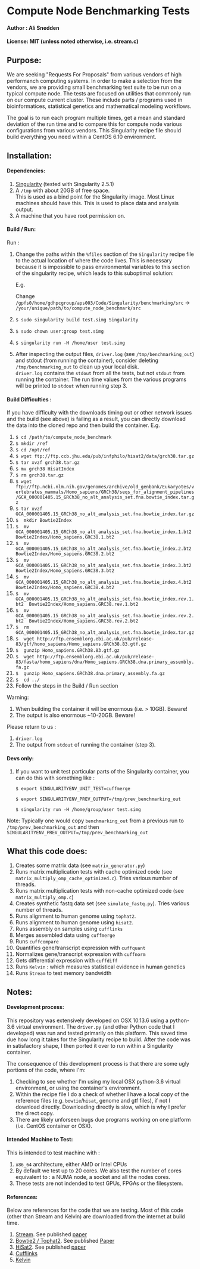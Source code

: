 # Compute Node Benchmarking Tests
#### Author : Ali Snedden
#### License: MIT (unless noted otherwise, i.e. stream.c)
## Purpose:
We are seeking "Requests For Proposals" from various vendors of high performanch computing systems.
In order to make a selection from the vendors, we are providing small benchmarking test suite to be run on a typical compute node.
The tests are focused on utilities that commonly run on our compute current cluster. 
These include parts / programs used in bioinformatices, statistical genetics and mathematical modeling workflows.

The goal is to run each program multiple times, get a mean and standard deviation of the run time and to compare this for compute node various configurations from various vendors.
This Singularity recipe file should build everything you need within a CentOS 6.10 environment. 


## Installation:
#### Dependencies:
1. [Singularity](https://www.sylabs.io/guides/2.5/user-guide/index.html) (tested with Singularity 2.5.1)
2. A `/tmp` with about 20GB of free space.  
   This is used as a bind point for the Singularity image. 
   Most Linux machines should have this. This is used to place data and analysis output. 
3. A machine that you have root permission on. 

#### Build / Run:
Run : 
1.  Change the paths within the `%files` section of the `Singularity` recipe file to 
    the actual location of where the code lives.
    This is necessary because it is impossible to pass environmental variables to this section of the singularity recipe, which leads to this suboptimal solution:
    
    E.g.
    
    Change `/gpfs0/home/gdhpcgroup/aps003/Code/Singularity/benchmarking/src` -> 
    `/your/unique/path/to/compute_node_benchmark/src`

    
2. `$ sudo singularity build test.simg Singularity`
3. `$ sudo chown user:group test.simg`
4. `$ singularity run -H /home/user test.simg`
5.  After inspecting the output files, `driver.log` (see `/tmp/benchmarking_out`) and stdout (from running the container), consider deleting `/tmp/benchmarking_out` to clean up your local disk.  
    `driver.log` contains the `stdout` from all the tests, but not `stdout` from running the container. 
    The run time values from the various programs will be printed to `stdout` when running step 3.

#### Build Difficulties :
If you have difficulty with the downloads timing out or other network issues and the build (see above) is failing as a result, you can directly download the data into the cloned repo and then build the container.
E.g.

1. `$ cd /path/to/compute_node_benchmark`
2. `$ mkdir /ref`
3. `$ cd /opt/ref`
4. `$ wget ftp://ftp.ccb.jhu.edu/pub/infphilo/hisat2/data/grch38.tar.gz `
5. `$ tar xvzf grch38.tar.gz`
6. `$ mv grch38 HisatIndex`
7. `$ rm grch38.tar.gz`
8. `$ wget ftp://ftp.ncbi.nlm.nih.gov/genomes/archive/old_genbank/Eukaryotes/vertebrates_mammals/Homo_sapiens/GRCh38/seqs_for_alignment_pipelines/GCA_000001405.15_GRCh38_no_alt_analysis_set.fna.bowtie_index.tar.gz`
9. `$ tar xvzf GCA_000001405.15_GRCh38_no_alt_analysis_set.fna.bowtie_index.tar.gz`
10. `$  mkdir Bowtie2Index`
11. `$  mv GCA_000001405.15_GRCh38_no_alt_analysis_set.fna.bowtie_index.1.bt2  Bowtie2Index/Homo_sapiens.GRC38.1.bt2`
12. `$  mv GCA_000001405.15_GRCh38_no_alt_analysis_set.fna.bowtie_index.2.bt2  Bowtie2Index/Homo_sapiens.GRC38.2.bt2`
13. `$  mv GCA_000001405.15_GRCh38_no_alt_analysis_set.fna.bowtie_index.3.bt2  Bowtie2Index/Homo_sapiens.GRC38.3.bt2`
14. `$  mv GCA_000001405.15_GRCh38_no_alt_analysis_set.fna.bowtie_index.4.bt2  Bowtie2Index/Homo_sapiens.GRC38.4.bt2`
15. `$  mv GCA_000001405.15_GRCh38_no_alt_analysis_set.fna.bowtie_index.rev.1.bt2  Bowtie2Index/Homo_sapiens.GRC38.rev.1.bt2`
16. `$  mv GCA_000001405.15_GRCh38_no_alt_analysis_set.fna.bowtie_index.rev.2.bt2  Bowtie2Index/Homo_sapiens.GRC38.rev.2.bt2`
17. `$  rm GCA_000001405.15_GRCh38_no_alt_analysis_set.fna.bowtie_index.tar.gz`
18. `$  wget http://ftp.ensemblorg.ebi.ac.uk/pub/release-83/gtf/homo_sapiens/Homo_sapiens.GRCh38.83.gtf.gz`
19. `$  gunzip Homo_sapiens.GRCh38.83.gtf.gz`
20. `$  wget http://ftp.ensemblorg.ebi.ac.uk/pub/release-83/fasta/homo_sapiens/dna/Homo_sapiens.GRCh38.dna.primary_assembly.fa.gz`
21. `$  gunzip Homo_sapiens.GRCh38.dna.primary_assembly.fa.gz`
22. `$  cd ../`
23. Follow the steps in the Build / Run section

Warning:
1. When building the container it will be enormous (i.e. > 10GB). Beware!
2. The output is also enormous ~10-20GB. Beware!

Please return to us :
1. `driver.log`
2. The output from `stdout` of running the container (step 3).

#### Devs only:
1. If you want to unit test particular parts of the Singularity container, you can do this with something like :

   `$ export SINGULARITYENV_UNIT_TEST=cuffmerge`

   `$ export SINGULARITYENV_PREV_OUTPUT=/tmp/prev_benchmarking_out`

   `$ singularity run -H /home/group/user test.simg`

Note:
Typically one would copy `benchmarking_out` from a previous run to `/tmp/prev_benchmarking_out` and then `SINGULARITYENV_PREV_OUTPUT=/tmp/prev_benchmarking_out`


## What this code does:
1. Creates some matrix data (see `matrix_generator.py`)
2. Runs matrix multiplication tests with cache optimized code (see `matrix_multiply_omp_cache_optimized.c`). Tries various number of threads.
3. Runs matrix multiplication tests with non-cache optimized code (see `matrix_multiply_omp.c`)
4. Creates synthetic fastq data set (see `simulate_fastq.py`). Tries various number of threads.
5. Runs alignment to human genome using `tophat2`.
6. Runs alignment to human genome using `hisat2`.
7. Runs assembly on samples using `cufflinks`
8. Merges assembled data using `cuffmerge`
9. Runs `cuffcompare`
10. Quantifies gene/transcript expression with `cuffquant`
11. Normalizes gene/transcript expression with `cuffnorm`
12. Gets differential expression with `cuffdiff`
13. Runs `Kelvin` : which measures statistical evidence in human genetics
14. Runs `Stream` to test memory bandwidth


## Notes:
#### Development process:
This repository was extensively developed on OSX 10.13.6 using a python-3.6 virtual environment.
The `driver.py` (and other Python code that I developed) was run and tested primarily on this platform.
This saved time due how long it takes for the Singularity recipe to build.
After the code was in satisfactory shape, I then ported it over to run within a Singularity container.

The consequence of this development process is that there are some ugly portions of the code, where I'm:
1. Checking to see whether I'm using my local OSX python-3.6 virtual environment, or using the container's environment.
2. Within the recipe file I do a check of whether I have a local copy of the reference files (e.g. `bowtie`/`hisat`, genome and gtf files), if not I download directly. 
Downloading directly is slow, which is why I prefer the direct copy.
3. There are likely unforseen bugs due programs working on one platform (i.e. CentOS container or OSX).

#### Intended Machine to Test:
This is intended to test machine with : 
1. `x86_64` architecture, either AMD or Intel CPUs
2. By default we test up to 20 cores. We also test the number of cores equivalent to : a NUMA node, a socket and all the nodes cores.
3. These tests are not indended to test GPUs, FPGAs or the filesystem.

#### References:
Below are references for the code that we are testing. Most of this code (other than Stream and Kelvin) are downloaded from the internet at build time.
1. [Stream](http://www.cs.virginia.edu/stream/ref.html#why). See published [paper](https://www.researchgate.net/publication/51992086_Memory_bandwidth_and_machine_balance_in_high_performance_computers)
2. [Bowtie2 / Tophat2](https://ccb.jhu.edu/software/tophat/manual.shtml). See published [Paper](https://genomebiology.biomedcentral.com/articles/10.1186/gb-2013-14-4-r36)
3. [HiSat2](https://ccb.jhu.edu/software/hisat2/index.shtml). See published [paper](https://www.nature.com/articles/nmeth.3317)
4. [Cufflinks](http://cole-trapnell-lab.github.io/cufflinks/cuffcompare/index.html)
5. [Kelvin](https://www.karger.com/Article/Abstract/330634)



